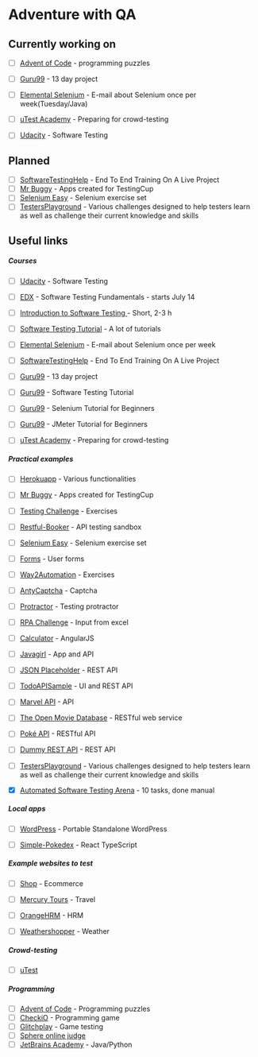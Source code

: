 # Adventure with QA
## Currently working on
  * [ ] [Advent of Code](https://adventofcode.com/) - programming puzzles
  * [ ] [Guru99](https://www.guru99.com/live-testing-project.html) - 13 day project
  * [ ] [Elemental Selenium](http://elementalselenium.com/) - E-mail about Selenium once per week(Tuesday/Java)
  * [ ] [uTest Academy](https://www.utest.com/academy) - Preparing for crowd-testing
  * [ ] [Udacity](https://www.udacity.com/course/software-testing--cs258) - Software Testing


## Planned
  * [ ] [SoftwareTestingHelp](https://www.softwaretestinghelp.com/free-online-software-testing-qa-training-course/) - End To End Training On A Live Project
  * [ ] [Mr Buggy](http://mrbuggy.pl/) - Apps created for TestingCup
  * [ ] [Selenium Easy](https://www.seleniumeasy.com/test/) - Selenium exercise set
  * [ ] [TestersPlayground](https://testersplayground.herokuapp.com/) - Various challenges designed to help testers learn as well as challenge their current knowledge and skills

## Useful links
##### Courses
* [ ] [Udacity](https://www.udacity.com/course/software-testing--cs258) - Software Testing
* [ ] [EDX](https://www.edx.org/course/software-testing-fundamentals) - Software Testing Fundamentals - starts July 14
* [ ] [Introduction to Software Testing ](https://alison.com/course/introduction-to-software-testing) - Short, 2-3 h
* [ ] [Software Testing Tutorial](https://www.guru99.com/software-testing.html) - A lot of tutorials
* [ ] [Elemental Selenium](http://elementalselenium.com/) - E-mail about Selenium once per week
* [ ] [SoftwareTestingHelp](https://www.softwaretestinghelp.com/free-online-software-testing-qa-training-course/) - End To End Training On A Live Project
* [ ] [Guru99](https://www.guru99.com/live-testing-project.html) - 13 day project
* [ ] [Guru99](https://www.guru99.com/software-testing.html) - Software Testing Tutorial
* [ ] [Guru99](https://www.guru99.com/selenium-tutorial.html) - Selenium Tutorial for Beginners
* [ ] [Guru99](https://www.guru99.com/jmeter-tutorials.html) - JMeter Tutorial for Beginners
* [ ] [uTest Academy](https://www.utest.com/academy) - Preparing for crowd-testing



##### Practical examples
* [ ] [Herokuapp](http://the-internet.herokuapp.com/) - Various functionalities
* [ ] [Mr Buggy](http://mrbuggy.pl/) - Apps created for TestingCup
* [ ] [Testing Challenge](http://testingchallenges.thetestingmap.org/index.php) - Exercises
* [ ] [Restful-Booker](https://restful-booker.herokuapp.com/) - API testing sandbox
* [ ] [Selenium Easy](https://www.seleniumeasy.com/test/) - Selenium exercise set
* [ ] [Forms](http://executeautomation.com/demosite/index.html) - User forms
* [ ] [Way2Automation](http://www.way2automation.com/demo.html) - Exercises
* [ ] [AntyCaptcha](https://antycaptcha.amberteam.pl:5443/) - Captcha
* [ ] [Protractor](https://juliemr.github.io/protractor-demo/) - Testing protractor
* [ ] [RPA Challenge](http://www.rpachallenge.com/) - Input from excel
* [ ] [Calculator](https://codepen.io/murtazamzk/full/YwjEor) - AngularJS
* [ ] [Javagirl](http://javagirl.pl/aplikacje/) - App and API
* [ ] [JSON Placeholder](https://jsonplaceholder.typicode.com/) - REST API
* [ ] [TodoAPISample](https://github.com/g33klady/TodoApiSample) - UI and REST API
* [ ] [Marvel API](https://developer.marvel.com/docs)  - API
* [ ] [The Open Movie Database](http://www.omdbapi.com/) - RESTful web service
* [ ] [Poké API](https://pokeapi.co/) - RESTful API
* [ ] [Dummy REST API](http://dummy.restapiexample.com/)  - REST API
* [ ] [TestersPlayground](https://testersplayground.herokuapp.com/) - Various challenges designed to help testers learn as well as challenge their current knowledge and skills
* [x] [Automated Software Testing Arena](https://asta.pgs-soft.com/) - 10 tasks, done manual


##### Local apps
* [ ] [WordPress](https://instantwp.com/) - Portable Standalone WordPress
* [ ] [Simple-Pokedex](https://github.com/amogh-w/Simple-Pokedex) - React TypeScript


##### Example websites to test
* [ ] [Shop](http://automationpractice.com/index.php) - Ecommerce
* [ ] [Mercury Tours](http://newtours.demoaut.com/) - Travel
* [ ] [OrangeHRM](https://opensource-demo.orangehrmlive.com/) - HRM
* [ ] [Weathershopper](https://weathershopper.pythonanywhere.com/) - Weather


##### Crowd-testing
* [ ] [uTest](https://www.utest.com/)


##### Programming
* [ ] [Advent of Code](https://adventofcode.com/) - Programming puzzles
* [ ] [CheckiO](https://checkio.org/) - Programming game
* [ ] [Glitchplay](https://glitchplay.com/) - Game testing
* [ ] [Sphere online judge](https://www.spoj.com/)
* [ ] [JetBrains Academy](https://hyperskill.org/onboarding) - Java/Python

